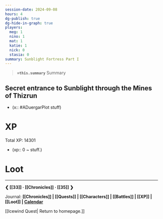 ```yaml
---
session-date: 2024-09-08
hours: 4
dg-publish: true
dg-hide-in-graph: true
players:
  meg: 1
  nino: 1
  mat: 1
  katie: 1
  nick: 0
  stasia: 0
summary: Sunblight Fortress Part I
---
```


> **`=this.summary`**
> Summary

## Secret entrance to Sunblight through the Mines of Thizrun
- (x:: #ADuergarPlot stuff)


# XP
Total XP: 14301
- (xp:: 0 ~ stuff.)

# Loot


---
**❮ [[33]] · [[Chronicles]] ·  [[35]] ❯**

Journal: **[[Chronicles]] | [[Quests]] |  [[Characters]] | [[Battles]] | [[XP]] | [[Loot]] | [Calendar](https://app.fantasy-calendar.com/calendars/38f9e3f5098bac1f655a4fb4241f35eb)**

[[Icewind Quest| Return to homepage.]]